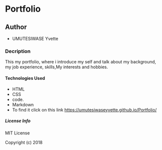 # Portfolio
## Author
* UMUTESIWASE Yvette
### Decription
This my portfolio, where i introduce my self and talk about my background, my job experience, skills,My interests and hobbies.
#### Technologies Used
* HTML
* CSS
* code.
* Markdown
* To find it click on this link  https://umutesiwaseyvette.github.io/Portfolio/
##### License Info
MIT License

Copyright (c) 2018 





